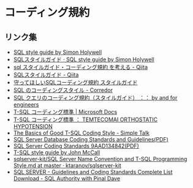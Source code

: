 # コーディング規約

## リンク集

- [SQL style guide by Simon Holywell](https://www.sqlstyle.guide/)
- [SQLスタイルガイド · SQL style guide by Simon Holywell](https://www.sqlstyle.guide/ja/)
- [sql スタイルガイド・コーディング規約 を考える - Qiita](https://qiita.com/yukiyoshimura/items/9103cdc88eca507e3c2c)
- [SQLスタイルガイド - Qiita](https://qiita.com/taise/items/18c14d9b01a5dfd6d35e)
- [守ってほしいSQLコーディング規約 スタイルガイド](https://improve-future.com/recommendation-sql-coding-rule.html)
- [SQL のコーディングスタイル - Corredor](https://neos21.hatenablog.com/entry/2016/02/17/022422)
- [SQL クエリのコーディング規約（スタイルガイド） ：： by and for engineers](https://yulii.github.io/sql-style-guide-20160327.html)
- [T-SQL コーディング標準 | Microsoft Docs](https://docs.microsoft.com/ja-jp/previous-versions/cc707343(v=msdn.10)?redirectedfrom=MSDN)
- [T-SQL コーディング標準 ： TEMTECOMAI ORTHOSTATIC HYPOTENSION](http://blog.temtecomai.net/archives/14617332.html)
- [The Basics of Good T-SQL Coding Style - Simple Talk](https://www.red-gate.com/simple-talk/sql/t-sql-programming/basics-good-t-sql-coding-style/)
- [SQL Server Database Coding Standards and Guidelines(PDF)](http://www.sourceformat.com/pdf/sql-coding-standard-sqlserver.pdf)
- [SQL Server Coding Standards 9AAD134842(PDF)](https://library.e.abb.com/public/179a76f3712c48679204512445b2c292/ABB-Dev-SQL%20Server%20Coding%20Standards%20(9AAD134842-A).pdf?x-sign=rM2cBkGQoBq+zuZD7VwLi7yyxByXUZQLSjhrinyewWFk1JCmx72di36xtJPdMXbs)
- [T-SQL style guide by John McCall](https://tsqlstyle.lowlydba.com/)
- [sqlserver-kit/SQL Server Name Convention and T-SQL Programming Style.md at master · ktaranov/sqlserver-kit](https://github.com/ktaranov/sqlserver-kit/blob/master/SQL%20Server%20Name%20Convention%20and%20T-SQL%20Programming%20Style.md)
- [SQL SERVER - Guidelines and Coding Standards Complete List Download - SQL Authority with Pinal Dave](https://blog.sqlauthority.com/2008/09/25/sql-server-guidelines-and-coding-standards/)